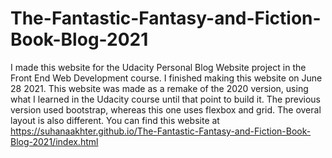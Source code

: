 # The-Fantastic-Fantasy-and-Fiction-Book-Blog-2021
I made this website for the Udacity Personal Blog Website project in the Front End Web Development course. I finished making this website on June 28 2021. This website was made as a remake of the 2020 version, using what I learned in the Udacity course until that point to build it. The previous version used bootstrap, whereas this one uses flexbox and grid. The overal layout is also different. You can find this website at https://suhanaakhter.github.io/The-Fantastic-Fantasy-and-Fiction-Book-Blog-2021/index.html
